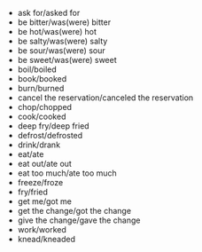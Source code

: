 - ask for/asked for
- be bitter/was(were) bitter
- be hot/was(were) hot
- be salty/was(were) salty
- be sour/was(were) sour
- be sweet/was(were) sweet
- boil/boiled
- book/booked
- burn/burned
- cancel the reservation/canceled the reservation
- chop/chopped
- cook/cooked
- deep fry/deep fried
- defrost/defrosted
- drink/drank
- eat/ate
- eat out/ate out
- eat too much/ate too much
- freeze/froze
- fry/fried
- get me/got me
- get the change/got the change
- give the change/gave the change
- work/worked
- knead/kneaded
